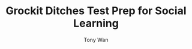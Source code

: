 ---
layout: leaf-node
title: "Grockit Ditches Test Prep for Social Learning"
title-url: "https://www.edsurge.com/news/2013-07-31-grockit-ditches-test-prep-for-social-learning"
author: [ "Tony Wan" ]
groups: [ "pedagogical-styles" ]
categories: [ "social-learning" ]
topics: [ "in-the-media" ]
summary: >
  GigaOM reported that San Francisco-based Grockit is selling its test prep assets to Kaplan (a subsidiary of The Washington Post) and "abandoning its founding purpose all together." Not quite, says Grockit founder Farbood Nivi. "The founding purpose of Grockit was social learning," he stated in an interview with EdSurge. "Learnist is, for me, an even greater representation of the vision I had in mind when I started Grockit."
cite: >
  
pub-date: 2013-07-31
added_date: 2017-04-29
resource-type: external-page
---